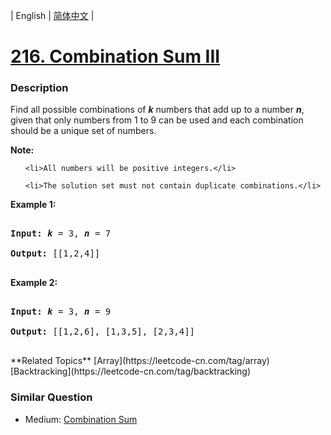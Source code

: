 | English | [简体中文](README.md) |

# [216. Combination Sum III](https://leetcode-cn.com/problems/combination-sum-iii)
 ### Description
<div>
<p>Find all possible combinations of <i><b>k</b></i> numbers that add up to a number <i><b>n</b></i>, given that only numbers from 1 to 9 can be used and each combination should be a unique set of numbers.</p>

<p><strong>Note:</strong></p>

<ul>
	<li>All numbers will be positive integers.</li>
	<li>The solution set must not contain duplicate combinations.</li>
</ul>

<p><strong>Example 1:</strong></p>

<pre>
<strong>Input:</strong> <i><b>k</b></i> = 3, <i><b>n</b></i> = 7
<strong>Output:</strong> [[1,2,4]]
</pre>

<p><strong>Example 2:</strong></p>

<pre>
<strong>Input:</strong> <i><b>k</b></i> = 3, <i><b>n</b></i> = 9
<strong>Output:</strong> [[1,2,6], [1,3,5], [2,3,4]]
</pre>
</div>
**Related Topics**  [Array](https://leetcode-cn.com/tag/array) [Backtracking](https://leetcode-cn.com/tag/backtracking) 

### Similar Question
 - Medium:	[Combination Sum](https://leetcode-cn.com/problems/combination-sum) 
